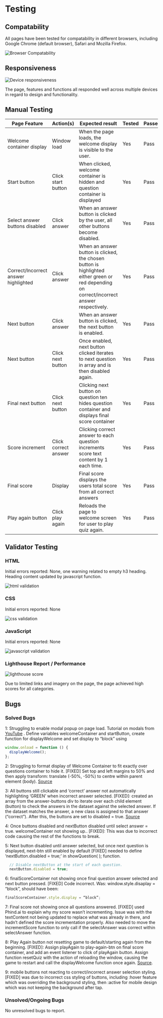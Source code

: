 # Testing

## Compatability

All pages have been tested for compatability in different browsers, including Google Chrome (default browser), Safari and Mozilla Firefox.

![Browser Compatability](https://github.com/LcodeM/lets-get-quizzical/blob/main/documentation/browser_compatability.png)

## Responsiveness

![Device responsiveness](https://github.com/LcodeM/lets-get-quizzical/blob/main/documentation/responsive_design.gif)

The page, features and functions all responded well across multiple devices in regard to design and functionality.

## Manual Testing

|Page Feature                        |Action(s)           |Expected result                                                                                                                           |Tested|Passed/Failed|Comments|
|------------------------------------|--------------------|------------------------------------------------------------------------------------------------------------------------------------------|------|-------------|--------|
|Welcome container display           |Window load         |When the page loads, the welcome display is visible to the user.                                                                          |Yes   |Pass         |        |
|Start button                        |Click start button  |When clicked, welcome container is hidden and question container is displayed                                                             |Yes   |Pass         |        |
|Select answer buttons disabled      |Click answer        |When an answer button is clicked by the user, all other buttons become disabled.                                                          |Yes   |Pass         |        |
|Correct/Incorrect answer highlighted|Click answer        |When an answer button is clicked, the chosen button is highlighted either green or red depending on correct/incorrect answer respectively.|Yes   |Pass         |        |
|Next button                         |Click answer        |When an answer button is clicked, the next button is enabled.                                                                             |Yes   |Pass         |        |
|Next button                         |Click next button   |Once enabled, next button clicked iterates to next question in array and is then disabled again.                                          |Yes   |Pass         |        |
|Final next button                   |Click next button   |Clicking next button on question ten hides question container and displays final score container                                          |Yes   |Pass         |        |
|Score increment                     |Click correct answer|Clicking correct answer to each question increments score text content by 1 each time.                                                    |Yes   |Pass         |        |
|Final score                         |Display             |Final score displays the users total score from all correct answers                                                                       |Yes   |Pass         |        |
|Play again button                   |Click play again    |Reloads the page to welcome screen for user to play quiz again.                                                                           |Yes   |Pass         |        |


## Validator Testing

### HTML 

Initial errors reported: None, one warning related to empty h3 heading. Heading content updated by javascript function.

![html validation](https://github.com/LcodeM/lets-get-quizzical/blob/main/documentation/html_validation_pass.png)

### CSS

Initial errors reported: None

![css validation](https://github.com/LcodeM/lets-get-quizzical/blob/main/documentation/css_validation_pass.png)

### JavaScript

Initial errors reported: None

![javascript validation](https://github.com/LcodeM/lets-get-quizzical/blob/main/documentation/jshint_validation.png)

### Lighthouse Report / Performance

![lighthouse score](https://github.com/LcodeM/lets-get-quizzical/blob/main/documentation/lighthouse_score.png)

Due to limited links and imagery on the page, the page achieved high scores for all categories.

## Bugs

### Solved Bugs

1: Struggling to enable modal popup on page load. 
Tutorial on modals from [YouTube](https://www.youtube.com/watch?v=r_PL0K2fGkY) . Define variables welcomeContainer and startButton, create function for displayWelcome and set display to “block” using 
```js
window.onload = function () {
  displayWelcome();
};
```

2: Struggling to format display of Welcome Container to fit exactly over questions container to hide it. [FIXED] Set top and left margins to 50% and then apply transform: translate (-50%, -50%) to centre within parent element (body). 
[Source](https://www.shecodes.io/athena/121718-how-to-use-transform-translate-50-50-to-center-an-element-in-css#:~:text=The%20transform%3A%20translate(%2D50,vertically%20within%20its%20parent%20container.))

3: All buttons still clickable and ‘correct’ answer not automatically highlighting ‘GREEN’ when incorrect answer selected. [FIXED]: created an array from the answer-buttons div to iterate over each child element (button) to check the answers in the dataset against the selected answer. If the dataset matches the answer, a new class is assigned to that answer (“correct”). After this, the buttons are set to disabled = true. [Source](https://www.youtube.com/watch?v=PBcqGxrr9g8&ab_channel=GreatStack)

4: Once buttons disabled and nextButton disabled until select answer = true. welcomeContainer not showing up.. [FIXED]: This was due to incorrect code causing the rest of the functions to break.

5: Next button disabled until answer selected, but once next question is displayed, next-btn still enabled by default [FIXED] needed to define ‘nextButton.disabled = true;’ in showQuestion( ); function.
```js
  // Disable nextButton at the start of each question.
  nextButton.disabled = true;
  ```

6: finalScoreContainer not showing once final question answer selected and next button pressed. [FIXED] Code incorrect. Was: window.style.disaplay = “block”, should have been: 
```js
finalScoreContainer.style.display = “block”;
```

7: Final score not showing once all questions answered. [FIXED] used Phind.ai to explain why my score wasn’t incrementing. Issue was with the textContent not being updated to replace what was already in there, and hadn’t defined the score incrementation properly. Also needed to move the incrementScore function to only call if the selectAnswer was correct within selectAnswer function.

8: Play Again button not resetting game to default/starting again from the beginning. [FIXED]: Assign playAgain to play-again-btn on final score container, and add an event listener to click of playAgain button. Assign function resetQuiz with the action of reloading the window, causing the game to restart and call the displayWelcome function once again. [Source](https://developer.mozilla.org/en-US/docs/Web/API/Location/reload).

9: mobile buttons not reacting to correct/incorrect answer selection styling. [FIXED] was due to incorrect css styling of buttons, including :hover feature which was overriding the background styling, then :active for mobile design which was not keeping the background after tap.

### Unsolved/Ongoing Bugs

No unresolved bugs to report.
